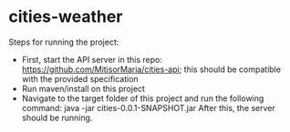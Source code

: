# cities-weather
Steps for running the project:
- First, start the API server in this repo: https://github.com/MitisorMaria/cities-api; this should be compatible with the provided specification
- Run maven/install on this project
- Navigate to the target folder of this project and run the following command: java -jar cities-0.0.1-SNAPSHOT.jar
  After this, the server should be running.

